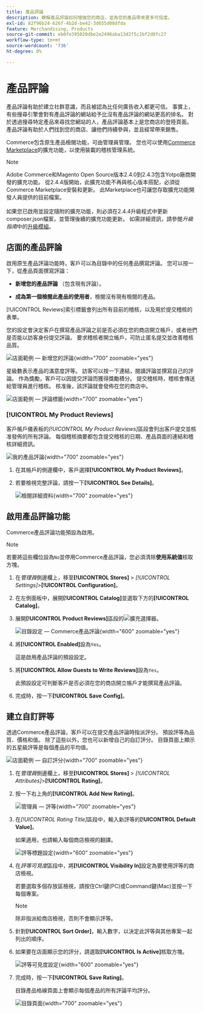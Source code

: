 ```yaml
---
title: 產品評論
description: 瞭解產品評論如何增強您的商店，並為您的產品帶來更多可信度。
exl-id: 82f96b24-626f-4b2d-be42-3d655d08dfda
feature: Merchandising, Products
source-git-commit: eb0fe395020dbe2e2496aba13d2f5c2bf2d0fc27
workflow-type: tm+mt
source-wordcount: '736'
ht-degree: 0%

---
```


# 產品評論

產品評論有助於建立社群意識，而且被認為比任何廣告收入都更可信。 事實上，有些搜尋引擎會對有產品評論的網站給予比沒有產品評論的網站更高的排名。 對於透過搜尋特定產品來尋找您網站的人，產品評論基本上是您商店的登陸頁面。 產品評論有助於人們找到您的商店、讓他們持續參與，並且經常帶來銷售。

Commerce包含原生產品檢閱功能，可由管理員管理。 您也可以使用[Commerce Marketplace](../getting-started/commerce-marketplace.md)的擴充功能，以使用裝載的稽核管理系統。

>[!NOTE]
>
>Adobe Commerce和Magento Open Source版本2.4.0到2.4.3包含Yotpo廠商開發的擴充功能。 從2.4.4版開始，此擴充功能不再與核心版本搭配，必須從Commerce Marketplace安裝和更新。 此Marketplace也可讓您存取擴充功能開發人員提供的目前檔案。
><br><br>
>如果您已啟用並設定隨附的擴充功能，則必須在2.4.4升級程式中更新composer.json檔案，並管理後續的擴充功能更新。 如需詳細資訊，請參閱&#x200B;_升級指南_&#x200B;中的[升級模組](https://experienceleague.adobe.com/docs/commerce-operations/upgrade-guide/modules/upgrade.html)。

## 店面的產品評論

啟用原生產品評論功能時，客戶可以為目錄中的任何產品撰寫評論。 您可以按一下，從產品頁面撰寫評論：

- **新增您的產品評論** （包含現有評論）。

- **成為第一個檢閱此產品的使用者**，檢閱沒有現有檢閱的產品。

[!UICONTROL Reviews]索引標籤會列出所有目前的稽核，以及用於提交稽核的表單。

您的設定會決定客戶在撰寫產品評論之前是否必須在您的商店開立帳戶，或者他們是否能以訪客身份提交評論。 要求稽核者開立帳戶，可防止匿名提交並改善稽核品質。

![店面範例 — 新增您的評論](./assets/storefront-review-this-product.png){width="700" zoomable="yes"}

星級數表示產品的滿意度評等。 訪客可以按一下連結，閱讀評論並撰寫自己的評論。 作為獎勵，客戶可以因提交評論而獲得獎勵積分。 提交稽核時，稽核會傳送給管理員進行稽核。 核准後，該評論就會發佈在您的商店中。

![店面範例 — 評論標籤](./assets/storefront-reviews-tab.png){width="700" zoomable="yes"}

### [!UICONTROL My Product Reviews]

客戶帳戶儀表板的&#x200B;_[!UICONTROL My Product Reviews]_&#x200B;區段會列出客戶提交並核准發佈的所有評論。 每個稽核摘要都包含提交稽核的日期、產品頁面的連結和稽核詳細資訊。

![我的產品評論](./assets/account-dashboard-my-product-reviews.png){width="700" zoomable="yes"}

1. 在其帳戶的側邊欄中，客戶選擇&#x200B;**[!UICONTROL My Product Reviews]**。

1. 若要檢視完整評論，請按一下&#x200B;**[!UICONTROL See Details]**。

   ![檢閱詳細資料](./assets/account-dashboard-my-product-reviews-details.png){width="700" zoomable="yes"}

## 啟用產品評論功能

Commerce產品評論功能預設為啟用。

>[!NOTE]
>
>若要將這些欄位設為`No`並停用Commerce產品評論，您必須清除&#x200B;**使用系統值**&#x200B;核取方塊。

1. 在&#x200B;_管理員_&#x200B;側邊欄上，移至&#x200B;**[!UICONTROL Stores]** > _[!UICONTROL Settings]_>**[!UICONTROL Configuration]**。

1. 在左側面板中，展開&#x200B;**[!UICONTROL Catalog]**&#x200B;並選取下方的&#x200B;**[!UICONTROL Catalog]**。

1. 展開&#x200B;**[!UICONTROL Product Reviews]**&#x200B;區段的![擴充選擇器](../assets/icon-display-expand.png)。

   ![目錄設定 — Commerce產品評論](../configuration-reference/catalog/assets/catalog-product-reviews.png){width="600" zoomable="yes"}

1. 將&#x200B;**[!UICONTROL Enabled]**&#x200B;設為`Yes`。

   這是啟用產品評論的預設設定。

1. 將&#x200B;**[!UICONTROL Allow Guests to Write Reviews]**&#x200B;設為`Yes`。

   此預設設定可判斷客戶是否必須在您的商店開立帳戶才能撰寫產品評論。

1. 完成時，按一下&#x200B;**[!UICONTROL Save Config]**。

## 建立自訂評等

透過Commerce產品評論，客戶可以在提交產品評論時指派評分。 預設評等為品質、價格和值。 除了這些以外，您也可以新增自己的自訂評分。 目錄頁面上顯示的五星級評等是每個產品的平均值。

![店面範例 — 自訂評分](./assets/attribute-custom-ratings-review.png){width="700" zoomable="yes"}

1. 在&#x200B;_管理員_&#x200B;側邊欄上，移至&#x200B;**[!UICONTROL Stores]** > _[!UICONTROL Attributes]_>**[!UICONTROL Rating]**。

1. 按一下右上角的&#x200B;**[!UICONTROL Add New Rating]**。

   ![管理員 — 評等](./assets/product-reviews-rating.png){width="700" zoomable="yes"}

1. 在&#x200B;_[!UICONTROL Rating Title]_&#x200B;區段中，輸入新評等的&#x200B;**[!UICONTROL Default Value]**。

   如果適用，也請輸入每個商店檢視的翻譯。

   ![評等標題設定](./assets/product-rating-title.png){width="600" zoomable="yes"}

1. 在&#x200B;_評等可見度_&#x200B;區段中，將&#x200B;**[!UICONTROL Visibility In]**&#x200B;設定為要使用評等的商店檢視。

   若要選取多個存放區檢視，請按住Ctrl鍵(PC)或Command鍵(Mac)並按一下每個專案。

   >[!NOTE]
   >
   >除非指派給商店檢視，否則不會顯示評等。

1. 針對&#x200B;**[!UICONTROL Sort Order]**，輸入數字，以決定此評等與其他專案一起列出的順序。

1. 如果要在店面顯示您的評分，請選取&#x200B;**[!UICONTROL Is Active]**&#x200B;核取方塊。

   ![評等可見度設定](./assets/product-rating-visibility.png){width="600" zoomable="yes"}

1. 完成時，按一下&#x200B;**[!UICONTROL Save Rating]**。

   目錄產品格線頁面上會顯示每個產品的所有評論平均評分。

   ![目錄頁面](./assets/catalog-rating-page.png){width="700" zoomable="yes"}
